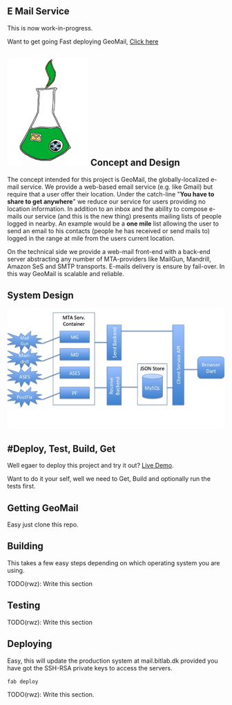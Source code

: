
E Mail Service
------------------------------------------------------------

<div style="width:100%;>
<center><img src="docs/images/geomail.png" alt="GeoMail" width="400px"/></center>
</div>

This is now work-in-progress.

Want to get going Fast deploying GeoMail, [Click here](#deploy-test-build-get)


![Dev logo](docs/images/devlogo.png) Concept and Design
--------------

The concept intended for this project is GeoMail, the
globally-localized e-mail service. We provide a web-based email
service (e.g. like Gmail) but require that a user offer their
location. Under the catch-line "<b>You have to share to get
anywhere</b>" we reduce our service for users providing no location
information. In addition to an inbox and the ability to compose
e-mails our service (and this is the new thing) presents mailing lists
of people logged in nearby. An example would be a <b>one mile</b> list
allowing the user to send an email to his contacts (people he has
received or send mails to) logged in the range at mile from the
users current location.

On the technical side we provide a web-mail front-end with a back-end
server abstracting any number of MTA-providers like MailGun, Mandrill,
Amazon SeS and SMTP transports. E-mails delivery is ensure by fail-over.
In this way GeoMail is scalable and reliable.

System Design
---------------
![System Components Diagram](docs/SystemComponentDiagram.png "E-mail service - System components Diagram")






#Deploy, Test, Build, Get
--------------------

Well egaer to deploy this project and try it out? [Live Demo](https://mail.bitlab.dk).

Want to do it your self, well we need to Get, Build and optionally run the tests first.

Getting GeoMail
----

Easy just clone this repo.


Building
----
This takes a few easy steps depending on which operating system you are using.

TODO(rwz): Write this section

Testing
----
TODO(rwz): Write this section


Deploying
-----

Easy, this will update the production system at mail.bitlab.dk provided you have
got the SSH-RSA private keys to access the servers.
```
fab deploy
```
TODO(rwz): Write this section.
